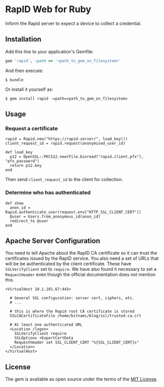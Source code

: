 # RapID Web for Ruby

Inform the Rapid server to expect a device to collect a credential.

## Installation

Add this line to your application's Gemfile:

```ruby
gem 'rapid', :path => '<path_to_gem_on_filesystem>'
```

And then execute:

    $ bundle

Or install it yourself as:

    $ gem install rapid -=path=<path_to_gem_on_filesystem>

## Usage

### Request a certificate

    rapid = Rapid.new("https://rapid-server/", load_key())
    client_request_id = rapid.request(anonymised_user_id)

    def load_key
      p12 = OpenSSL::PKCS12.new(File.binread("rapid.client.pfx"), "pfx_password")
      return p12.key
    end

Then send `client_request_id` to the client for collection.

### Determine who has authenticated

    def show
      anon_id = Rapid.authenticate_user(request.env["HTTP_SSL_CLIENT_CERT"])
      @user = Users.from_anonymous_id(anon_id)
      redirect_to @user
    end
    
## Apache Server Configuration

You need to tell Apache about the RapID CA certificate so it can trust the certificates issued by 
the RapID service.  You also need a set of URLs that will be be authenticated by the client certificate.
These have `SSLVerifyClient` set to `require`.  We have also found it necessary to set a `RequestHeader`
even though the official documentation does not mention this.

    <VirtualHost 10.1.101.67:443>
	
      # General SSL configuration: server cert, ciphers, etc.
      # ...
	  
      # this is where the Rapid root CA certificate is stored
      SSLCACertificateFile /home/bitnami/blog/ssl/trusted.ca.crt
	
      # At least one authenticated URL	
      <Location /logon>
        SSLVerifyClient require
        SSLOptions +ExportCertData
        RequestHeader set SSL_CLIENT_CERT "%{SSL_CLIENT_CERT}s"
      </Location>
    </VirtualHost>


## License

The gem is available as open source under the terms of the [MIT License](http://opensource.org/licenses/MIT).

